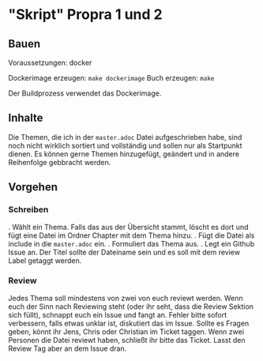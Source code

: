 # "Skript" Propra 1 und 2

## Bauen

Voraussetzungen: docker 

Dockerimage erzeugen: `make dockerimage`
Buch erzeugen: `make`

Der Buildprozess verwendet das Dockerimage. 

## Inhalte
Die Themen, die ich in der `master.adoc` Datei aufgeschrieben habe, sind noch nicht wirklich sortiert und vollständig und sollen nur als Startpunkt dienen. Es können gerne Themen hinzugefügt, geändert und in andere Reihenfolge gebbracht werden.

## Vorgehen

### Schreiben
. Wählt ein Thema. Falls das aus der Übersicht stammt, löscht es dort und fügt eine Datei im Ordner Chapter mit dem Thema hinzu.
. Fügt die Datei als include in die `master.adoc` ein.
. Formuliert das Thema aus.
. Legt ein Github Issue an. Der Titel sollte der Dateiname sein und es soll mit dem review Label getaggt werden.  

### Review
Jedes Thema soll mindestens von zwei von euch reviewt werden. Wenn euch der Sinn nach Reviewing steht (oder ihr seht, dass die Review Sektion sich füllt), schnappt euch ein Issue und fangt an. Fehler bitte sofort verbessern, falls etwas unklar ist, diskutiert das im Issue. Sollte es Fragen geben, könnt ihr Jens, Chris oder Christian im Ticket taggen. 
Wenn zwei Personen die Datei reviewt haben, schließt ihr bitte das Ticket. Lasst den Review Tag aber an dem Issue dran.
